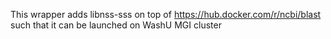 This wrapper adds libnss-sss on top of https://hub.docker.com/r/ncbi/blast such that it can be launched on WashU MGI cluster
